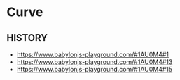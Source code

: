 # Curve

## HISTORY

- https://www.babylonjs-playground.com/#1AU0M4#1
- https://www.babylonjs-playground.com/#1AU0M4#13
- https://www.babylonjs-playground.com/#1AU0M4#15